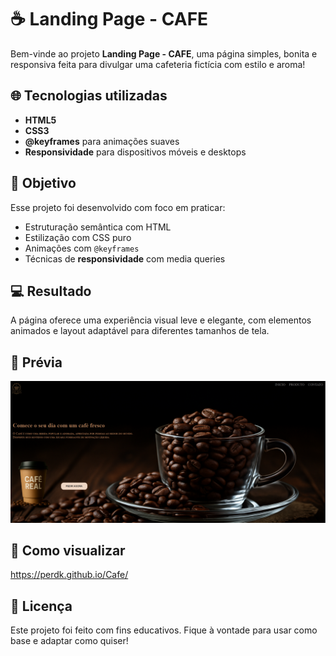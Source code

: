 # ☕ Landing Page - CAFE

Bem-vinde ao projeto **Landing Page - CAFE**, uma página simples, bonita e responsiva feita para divulgar uma cafeteria fictícia com estilo e aroma!

## 🌐 Tecnologias utilizadas

- **HTML5**
- **CSS3**
- **@keyframes** para animações suaves
- **Responsividade** para dispositivos móveis e desktops

## 🎯 Objetivo

Esse projeto foi desenvolvido com foco em praticar:
- Estruturação semântica com HTML
- Estilização com CSS puro
- Animações com `@keyframes`
- Técnicas de **responsividade** com media queries

## 💻 Resultado

A página oferece uma experiência visual leve e elegante, com elementos animados e layout adaptável para diferentes tamanhos de tela.

## 📸 Prévia

![Preview da Landing Page](./img/PROJETO-IMG.png)

## 🚀 Como visualizar

https://perdk.github.io/Cafe/

## 📝 Licença

Este projeto foi feito com fins educativos.
Fique à vontade para usar como base e adaptar como quiser!

